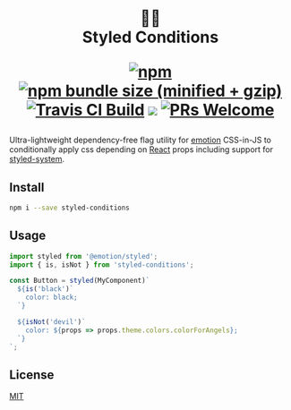 <h1 align="center">
  👨‍🎨 <br/>
  Styled Conditions

[![npm](https://img.shields.io/npm/v/styled-conditions.svg?style=flat-square)](https://www.npmjs.com/package/styled-conditions)
[![npm bundle size (minified + gzip)](https://img.shields.io/bundlephobia/minzip/styled-conditions.svg?style=flat-square)](https://www.npmjs.com/package/styled-conditions) [![Travis CI Build](https://travis-ci.com/karolisgrinkevicius/styled-conditions.svg?style=flat-square)](https://travis-ci.org/karolisgrinkevicius/styled-conditions)
![](https://img.shields.io/badge/licence-MIT-blue.svg?style=flat-square)
[![PRs Welcome](https://img.shields.io/badge/PRs-welcome-brightgreen.svg?style=flat-square)](http://makeapullrequest.com)

</h1>

Ultra-lightweight dependency-free flag utility for [emotion](https://github.com/emotion-js/emotion) CSS-in-JS
to conditionally apply css depending on [React](https://github.com/facebook/react) props including support for [styled-system](https://styled-system.com).

## Install

```sh
npm i --save styled-conditions
```

## Usage

```js
import styled from '@emotion/styled';
import { is, isNot } from 'styled-conditions';

const Button = styled(MyComponent)`
  ${is('black')`
    color: black;
  `}

  ${isNot('devil')`
    color: ${props => props.theme.colors.colorForAngels};
  `}
`;
```

## License

[MIT](LICENSE)
